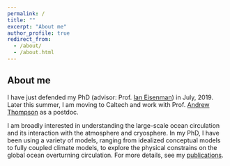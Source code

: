 ```yaml
---
permalink: /
title: ""
excerpt: "About me"
author_profile: true
redirect_from: 
  - /about/
  - /about.html
---
```


About me
------

I have just defended my PhD (advisor: Prof. [Ian Eisenman](http://eisenman.ucsd.edu/)) in July, 2019. Later this summer, I am moving to Caltech and work with Prof. [Andrew Thompson](http://web.gps.caltech.edu/~andrewt/) as a postdoc. 

I am broadly interested in understanding the large-scale ocean circulation and its interaction with the atmosphere and cryosphere. In my PhD, I have been using a variety of models, ranging from idealized conceptual models to fully coupled climate models, to explore the physical constrains on the global ocean overturning circulation. For more details, see my [publications](https://stsun.github.io/publications/).

